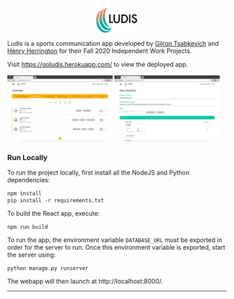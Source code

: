 <p align="center"><img alt="Ludis Logo" src="https://github.com/henryherrington/ludis_images/blob/master/ludis_logo.png" width="20%" align="center"></p>

Ludis is a sports communication app developed by [Gilron Tsabkevich](https://github.com/gilron07) and [Henry Herrington](https://github.com/henryherrington) for their Fall 2020 Independent Work Projects.<br>

Visit https://goludis.herokuapp.com/ to view the deployed app.<br><br>
<img alt="Ludis Calendar" src="https://github.com/henryherrington/ludis_images/blob/master/ludis_calendar.png" width="48%">
<img alt="Ludis Workout Creation" src="https://github.com/henryherrington/ludis_images/blob/master/ludis_workout_creation.png" width="48%"><br>

### Run Locally

To run the project locally, first install all the NodeJS and Python dependencies:

```
npm install
pip install -r requirements.txt
```

To build the React app, execute:

```
npm run build
```

To run the app, the environment variable `DATABASE_URL` must be exported in order for the server to run. Once this environment variable is exported, start the server using:

```
python manage.py runserver
```

The webapp will then launch at http://localhost:8000/.

<hr>
